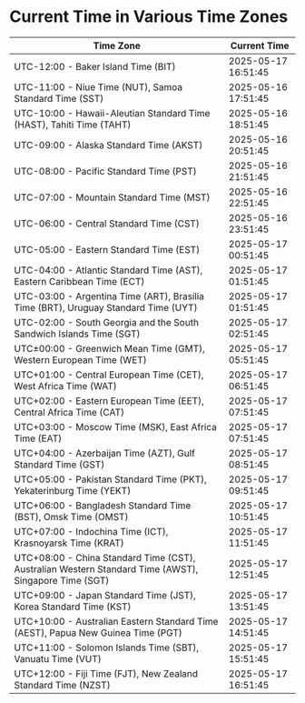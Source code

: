 # Current Time in Various Time Zones

| Time Zone | Current Time |
|-----------|--------------|
| UTC-12:00 - Baker Island Time (BIT) | 2025-05-17 16:51:45 |
| UTC-11:00 - Niue Time (NUT), Samoa Standard Time (SST) | 2025-05-16 17:51:45 |
| UTC-10:00 - Hawaii-Aleutian Standard Time (HAST), Tahiti Time (TAHT) | 2025-05-16 18:51:45 |
| UTC-09:00 - Alaska Standard Time (AKST) | 2025-05-16 20:51:45 |
| UTC-08:00 - Pacific Standard Time (PST) | 2025-05-16 21:51:45 |
| UTC-07:00 - Mountain Standard Time (MST) | 2025-05-16 22:51:45 |
| UTC-06:00 - Central Standard Time (CST) | 2025-05-16 23:51:45 |
| UTC-05:00 - Eastern Standard Time (EST) | 2025-05-17 00:51:45 |
| UTC-04:00 - Atlantic Standard Time (AST), Eastern Caribbean Time (ECT) | 2025-05-17 01:51:45 |
| UTC-03:00 - Argentina Time (ART), Brasília Time (BRT), Uruguay Standard Time (UYT) | 2025-05-17 01:51:45 |
| UTC-02:00 - South Georgia and the South Sandwich Islands Time (SGT) | 2025-05-17 02:51:45 |
| UTC±00:00 - Greenwich Mean Time (GMT), Western European Time (WET) | 2025-05-17 05:51:45 |
| UTC+01:00 - Central European Time (CET), West Africa Time (WAT) | 2025-05-17 06:51:45 |
| UTC+02:00 - Eastern European Time (EET), Central Africa Time (CAT) | 2025-05-17 07:51:45 |
| UTC+03:00 - Moscow Time (MSK), East Africa Time (EAT) | 2025-05-17 07:51:45 |
| UTC+04:00 - Azerbaijan Time (AZT), Gulf Standard Time (GST) | 2025-05-17 08:51:45 |
| UTC+05:00 - Pakistan Standard Time (PKT), Yekaterinburg Time (YEKT) | 2025-05-17 09:51:45 |
| UTC+06:00 - Bangladesh Standard Time (BST), Omsk Time (OMST) | 2025-05-17 10:51:45 |
| UTC+07:00 - Indochina Time (ICT), Krasnoyarsk Time (KRAT) | 2025-05-17 11:51:45 |
| UTC+08:00 - China Standard Time (CST), Australian Western Standard Time (AWST), Singapore Time (SGT) | 2025-05-17 12:51:45 |
| UTC+09:00 - Japan Standard Time (JST), Korea Standard Time (KST) | 2025-05-17 13:51:45 |
| UTC+10:00 - Australian Eastern Standard Time (AEST), Papua New Guinea Time (PGT) | 2025-05-17 14:51:45 |
| UTC+11:00 - Solomon Islands Time (SBT), Vanuatu Time (VUT) | 2025-05-17 15:51:45 |
| UTC+12:00 - Fiji Time (FJT), New Zealand Standard Time (NZST) | 2025-05-17 16:51:45 |
